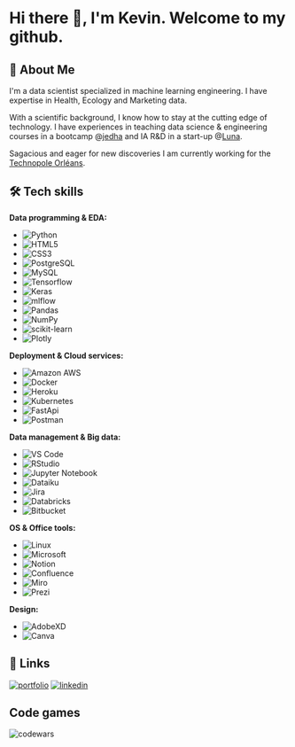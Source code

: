 
# Hi there 👋, I'm Kevin. Welcome to my github.

## 🦊 About Me
I'm a data scientist specialized in machine learning engineering. I have expertise in Health, Ecology and Marketing data.

With a scientific background, I know how to stay at the cutting edge of technology.
I have experiences in teaching data science & engineering courses in a bootcamp @[jedha](https://www.jedha.co/) and IA R&D in a start-up @[Luna](https://www.lunaforhealth.com/fr). 

Sagacious and eager for new discoveries I am currently working for the [Technopole Orléans](https://www.labia-loirevalley.fr/).


## 🛠 Tech skills

**Data programming & EDA:** 
- ![Python](https://img.shields.io/badge/-Python-3776AB?style=flat-square&logo=Python&logoColor=white)
- ![HTML5](https://img.shields.io/badge/-HTML5-E34F26?style=flat-square&logo=html5&logoColor=white)
- ![CSS3](https://img.shields.io/badge/-CSS3-1572B6?style=flat-square&logo=css3)
- ![PostgreSQL](https://img.shields.io/badge/-PostgreSQL-316192?style=flat-square&logo=postgresql&logoColor=white)
- ![MySQL](https://img.shields.io/badge/-MySQL-005C84?style=flat-square&logo=mysql&logoColor=white)
- ![Tensorflow](https://img.shields.io/badge/TensorFlow-FF6F00?style=flat-square&logo=tensorflow&logoColor=white)
- ![Keras](https://img.shields.io/badge/Keras-%23D00000.svg?style=flat-square&logo=Keras&logoColor=white)
- ![mlflow](https://img.shields.io/badge/mlflow-%23d9ead3.svg?style=flat-square&logo=numpy&logoColor=blue)
- ![Pandas](https://img.shields.io/badge/pandas-%23150458.svg?style=flat-square&logo=pandas&logoColor=white)
- ![NumPy](https://img.shields.io/badge/numpy-%23013243.svg?style=flat-square&logo=numpy&logoColor=white)
- ![scikit-learn](https://img.shields.io/badge/scikit--learn-%23F7931E.svg?style=flat-square&logo=scikit-learn&logoColor=white)
- ![Plotly](https://img.shields.io/badge/Plotly-%233F4F75.svg?style=flat-square&logo=plotly&logoColor=white)

**Deployment & Cloud services:**
- ![Amazon AWS](https://img.shields.io/badge/Amazon%20AWS-232F3E?style=flat-square&logo=amazon-aws)
- ![Docker](https://img.shields.io/badge/-Docker-003F8C?style=flat-square&logo=docker)
- ![Heroku](https://img.shields.io/badge/-Heroku-430098?style=flat-square&logo=heroku)
- ![Kubernetes](https://img.shields.io/badge/-Kubernetes-white?style=flat-square&logo=Kubernetes)
- ![FastApi](https://img.shields.io/badge/Fastapi-00C7B7?style=flat-square&logo=Fastapi&logoColor=white)
- ![Postman](https://img.shields.io/badge/Postman-FF6C37?style=flat-square&logo=postman&logoColor=white)

**Data management & Big data:**

- ![VS Code](https://img.shields.io/badge/-VSCode-%23007ACC?style=flat-square&logo=visual-studio-code)
- ![RStudio](https://img.shields.io/badge/RStudio-4285F4?style=flat-square&logo=rstudio&logoColor=white)
- ![Jupyter Notebook](https://img.shields.io/badge/-Jupyter-white?style=flat-square&logo=Jupyter)
- ![Dataiku](https://img.shields.io/badge/Dataiku-2AB1AC?style=flat-square&logo=dataiku&logoColor=white)
- ![Jira](https://img.shields.io/badge/Jira-0052CC?style=flat-square&logo=Jira&logoColor=white)
- ![Databricks](https://img.shields.io/badge/Databricks-FF3621?style=flat-square&logo=Databricks&logoColor=white)
- ![Bitbucket](https://img.shields.io/badge/bitbucket-%230047B3.svg?style=flat-square&logo=bitbucket&logoColor=white)

**OS & Office tools:**

- ![Linux](https://img.shields.io/badge/Linux-FCC624?style=flat-square&logo=linux&logoColor=black)
- ![Microsoft](https://img.shields.io/badge/Microsoft_Office-D83B01?style=flat-square&logo=microsoft-office&logoColor=white)
- ![Notion](https://img.shields.io/badge/Notion-000000?style=flat-square&logo=notion&logoColor=white)
- ![Confluence](https://img.shields.io/badge/confluence-%23172BF4.svg?style=flat-square&logo=confluence&logoColor=white)
- ![Miro](https://img.shields.io/badge/Miro-050038?style=flat-square&logo=Miro&logoColor=white)
- ![Prezi](https://img.shields.io/badge/Prezi-3181FF?style=flat-squarege&logo=prezi&logoColor=white)

**Design:**

- ![AdobeXD](https://img.shields.io/badge/Adobe%20XD-470137?style=flat-square&logo=Adobe%20XD&logoColor=#FF61F6)
- ![Canva](https://img.shields.io/badge/Canva-%2300C4CC.svg?&style=flat-square&logo=Canva&logoColor=white)

## 🔗 Links
[![portfolio](https://img.shields.io/badge/my_portfolio-000?style=for-the-badge&logo=ko-fi&logoColor=white)](https://kevingfox.github.io/Portfolio/) [![linkedin](https://img.shields.io/badge/linkedin-0A66C2?style=for-the-badge&logo=linkedin&logoColor=white)](https://www.linkedin.com/in/kevin-goupil/)

## Code games
![codewars](https://www.codewars.com/users/kevingfox/badges/micro)
